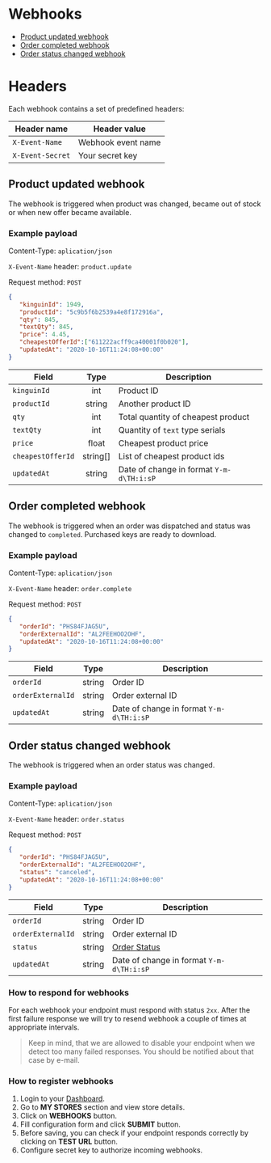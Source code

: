 # Webhooks

* [Product updated webhook](#product-updated-webhook)
* [Order completed webhook](#order-completed-webhook)
* [Order status changed webhook](#order-status-changed-webhook)

# Headers

Each webhook contains a set of predefined headers:

Header name | Header value
--------- | ---------
`X-Event-Name` | Webhook event name
`X-Event-Secret` | Your secret key


## Product updated webhook

The webhook is triggered when product was changed, became out of stock or when new offer became available.

### Example payload

Content-Type: `aplication/json`

`X-Event-Name` header: `product.update`

Request method: `POST`

```json
{
   "kinguinId": 1949,
   "productId": "5c9b5f6b2539a4e8f172916a",
   "qty": 845,
   "textQty": 845,
   "price": 4.45,
   "cheapestOfferId":["611222acff9ca40001f0b020"],
   "updatedAt": "2020-10-16T11:24:08+00:00"
}
```

Field |   Type   | Description
--------- |:--------:| -----------
`kinguinId` |   int    | Product ID
`productId` |  string  | Another product ID
`qty` |   int    | Total quantity of cheapest product
`textQty` |   int    | Quantity of `text` type serials
`price` |  float   | Cheapest product price
`cheapestOfferId` | string[] | List of cheapest product ids
`updatedAt` |  string  | Date of change in format `Y-m-d\TH:i:sP`


## Order completed webhook

The webhook is triggered when an order was dispatched and status was changed to `completed`. Purchased keys are ready to download.

### Example payload

Content-Type: `aplication/json`

`X-Event-Name` header: `order.complete`

Request method: `POST`

```json
{
   "orderId": "PHS84FJAG5U",
   "orderExternalId": "AL2FEEHOO2OHF",
   "updatedAt": "2020-10-16T11:24:08+00:00"
}
```

Field | Type | Description
--------- | :-----: | -----------
`orderId` | string | Order ID
`orderExternalId` | string | Order external ID
`updatedAt` | string | Date of change in format `Y-m-d\TH:i:sP`


## Order status changed webhook

The webhook is triggered when an order status was changed.

### Example payload

Content-Type: `aplication/json`

`X-Event-Name` header: `order.status`

Request method: `POST`

```json
{
   "orderId": "PHS84FJAG5U",
   "orderExternalId": "AL2FEEHOO2OHF",
   "status": "canceled",
   "updatedAt": "2020-10-16T11:24:08+00:00"
}
```

Field | Type | Description
--------- | :-----: | -----------
`orderId` | string | Order ID
`orderExternalId` | string | Order external ID
`status` | string | [Order Status](../api/order/v1/README.md#order-statuses)
`updatedAt` | string | Date of change in format `Y-m-d\TH:i:sP`

### How to respond for webhooks

For each webhook your endpoint must respond with status `2xx`.
After the first failure response we will try to resend webhook a couple of times at appropriate intervals.

> Keep in mind, that we are allowed to disable your endpoint when we detect too many failed responses. You should be notified about that case by e-mail.


### How to register webhooks

1. Login to your [Dashboard](https://www.kinguin.net/integration/dashboard/stores).
2. Go to **MY STORES** section and view store details.
3. Click on **WEBHOOKS** button.
4. Fill configuration form and click **SUBMIT** button.
5. Before saving, you can check if your endpoint responds correctly by clicking on **TEST URL** button.
6. Configure secret key to authorize incoming webhooks.
